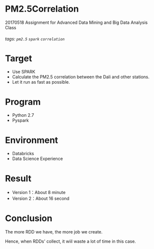 # PM2.5Correlation
20170518 Assignment for Advanced Data Mining and Big Data Analysis Class
###### tags: `pm2.5` `spark` `correlation`

Target
===
- Use SPARK
- Calculate the PM2.5 correlation between the Dali and other stations.
- Let it run as fast as possible.

Program
===
- Python 2.7
- Pyspark

Environment
===
- Databricks
- Data Science Experience

Result
===
- Version 1：About 8 minute
- Version 2：About 16 second

Conclusion
===
The more RDD we have, the more job we create.

Hence, when RDDs' collect, it wiil waste a lot of time in this case.
